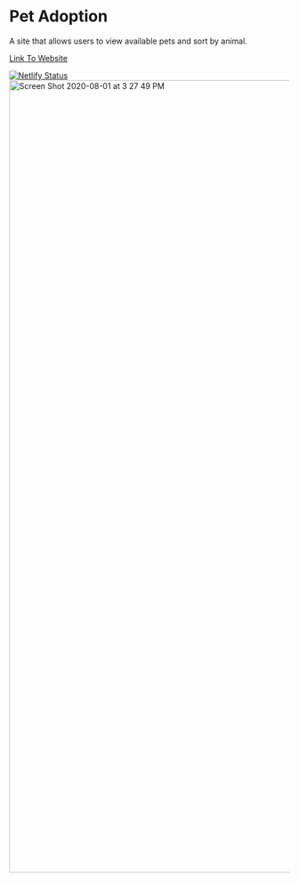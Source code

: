 # Pet Adoption
A site that allows users to view available pets and sort by animal. 

<a href="https://pet-adoption-project.netlify.app" target="_blank">Link To Website</a>

[![Netlify Status](https://api.netlify.com/api/v1/badges/fc9c8eb3-4579-48f5-8d76-8803ddb254dc/deploy-status)](https://app.netlify.com/sites/pet-adoption-project/deploys)
<img width="1426" alt="Screen Shot 2020-08-01 at 3 27 49 PM" src="https://user-images.githubusercontent.com/65687019/89109971-96ec0380-d40b-11ea-80ac-c318fafd965d.png">
